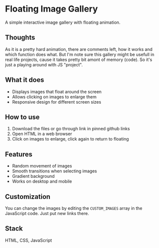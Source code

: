 # Floating Image Gallery

A simple interactive image gallery with floating animation.

## Thoughts

As it is a pretty hard animation, there are comments left, how it works and which function does what. But I'm note sure this gallery might be usefull in real life projects, cause it takes pretty bit amont of memory (code). So it's just a playing around with JS "project".

## What it does

- Displays images that float around the screen
- Allows clicking on images to enlarge them
- Responsive design for different screen sizes

## How to use

1. Download the files or go through link in pinned github links
2. Open HTML in a web browser
3. Click on images to enlarge, click again to return to floating

## Features

- Random movement of images
- Smooth transitions when selecting images
- Gradient background
- Works on desktop and mobile

## Customization

You can change the images by editing the `CUSTOM_IMAGES` array in the JavaScript code. Just put new links there.

## Stack

HTML, CSS, JavaScript